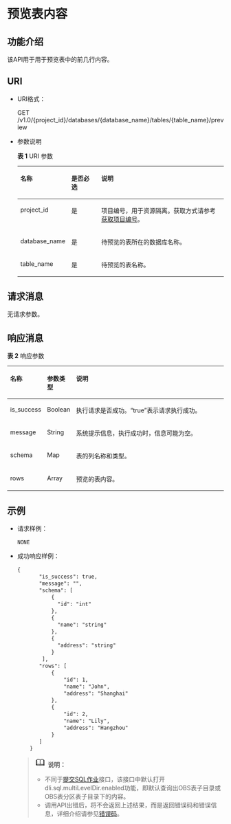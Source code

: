 # 预览表内容<a name="dli_02_0108"></a>

## 功能介绍<a name="s4d7af3a55ba34cc0ad39319579f69b71"></a>

该API用于用于预览表中的前几行内容。

## URI<a name="s4d10c112744f4d8298e08964081970c4"></a>

-   URI格式：

    GET /v1.0/\{project\_id\}/databases/\{database\_name\}/tables/\{table\_name\}/preview

-   参数说明

    **表 1**  URI 参数

    <a name="zh-cn_topic_0069077903_table18989315"></a>
    <table><thead align="left"><tr id="zh-cn_topic_0069077903_row37144870"><th class="cellrowborder" valign="top" width="19.5%" id="mcps1.2.4.1.1"><p id="zh-cn_topic_0069077903_p621772417152"><a name="zh-cn_topic_0069077903_p621772417152"></a><a name="zh-cn_topic_0069077903_p621772417152"></a>名称</p>
    </th>
    <th class="cellrowborder" valign="top" width="15.27%" id="mcps1.2.4.1.2"><p id="zh-cn_topic_0069077903_p721818240153"><a name="zh-cn_topic_0069077903_p721818240153"></a><a name="zh-cn_topic_0069077903_p721818240153"></a>是否必选</p>
    </th>
    <th class="cellrowborder" valign="top" width="65.23%" id="mcps1.2.4.1.3"><p id="a86c116e114d44f4c8e5ce60e82d3b11f"><a name="a86c116e114d44f4c8e5ce60e82d3b11f"></a><a name="a86c116e114d44f4c8e5ce60e82d3b11f"></a>说明</p>
    </th>
    </tr>
    </thead>
    <tbody><tr id="row18156104824111"><td class="cellrowborder" valign="top" width="19.5%" headers="mcps1.2.4.1.1 "><p id="zh-cn_topic_0069077803_p43412436"><a name="zh-cn_topic_0069077803_p43412436"></a><a name="zh-cn_topic_0069077803_p43412436"></a>project_id</p>
    </td>
    <td class="cellrowborder" valign="top" width="15.27%" headers="mcps1.2.4.1.2 "><p id="zh-cn_topic_0069077803_p26746391"><a name="zh-cn_topic_0069077803_p26746391"></a><a name="zh-cn_topic_0069077803_p26746391"></a>是</p>
    </td>
    <td class="cellrowborder" valign="top" width="65.23%" headers="mcps1.2.4.1.3 "><p id="zh-cn_topic_0069077803_p18974100"><a name="zh-cn_topic_0069077803_p18974100"></a><a name="zh-cn_topic_0069077803_p18974100"></a>项目编号，用于资源隔离。获取方式请参考<a href="获取项目编号.md">获取项目编号</a>。</p>
    </td>
    </tr>
    <tr id="zh-cn_topic_0069077903_row42334793"><td class="cellrowborder" valign="top" width="19.5%" headers="mcps1.2.4.1.1 "><p id="zh-cn_topic_0069077903_p6566175"><a name="zh-cn_topic_0069077903_p6566175"></a><a name="zh-cn_topic_0069077903_p6566175"></a>database_name</p>
    </td>
    <td class="cellrowborder" valign="top" width="15.27%" headers="mcps1.2.4.1.2 "><p id="zh-cn_topic_0069077903_p62098166"><a name="zh-cn_topic_0069077903_p62098166"></a><a name="zh-cn_topic_0069077903_p62098166"></a>是</p>
    </td>
    <td class="cellrowborder" valign="top" width="65.23%" headers="mcps1.2.4.1.3 "><p id="p29276378145758"><a name="p29276378145758"></a><a name="p29276378145758"></a>待预览的表所在的数据库名称。</p>
    </td>
    </tr>
    <tr id="zh-cn_topic_0069077903_row38188964"><td class="cellrowborder" valign="top" width="19.5%" headers="mcps1.2.4.1.1 "><p id="zh-cn_topic_0069077903_p6298355"><a name="zh-cn_topic_0069077903_p6298355"></a><a name="zh-cn_topic_0069077903_p6298355"></a>table_name</p>
    </td>
    <td class="cellrowborder" valign="top" width="15.27%" headers="mcps1.2.4.1.2 "><p id="zh-cn_topic_0069077903_p40404735"><a name="zh-cn_topic_0069077903_p40404735"></a><a name="zh-cn_topic_0069077903_p40404735"></a>是</p>
    </td>
    <td class="cellrowborder" valign="top" width="65.23%" headers="mcps1.2.4.1.3 "><p id="p43359460145811"><a name="p43359460145811"></a><a name="p43359460145811"></a>待预览的表名称。</p>
    </td>
    </tr>
    </tbody>
    </table>


## 请求消息<a name="sba3aea1255394b83a6b44b56d1443424"></a>

无请求参数。

## 响应消息<a name="s3b91e8001c304b1fab9451feec878c3e"></a>

**表 2**  响应参数

<a name="zh-cn_topic_0069077903_table27982971"></a>
<table><thead align="left"><tr id="zh-cn_topic_0069077903_row46534355"><th class="cellrowborder" valign="top" width="12%" id="mcps1.2.4.1.1"><p id="a8492bb7ea9aa47d1a50c3370cc8fd80c"><a name="a8492bb7ea9aa47d1a50c3370cc8fd80c"></a><a name="a8492bb7ea9aa47d1a50c3370cc8fd80c"></a>名称</p>
</th>
<th class="cellrowborder" valign="top" width="12%" id="mcps1.2.4.1.2"><p id="ad5d73f500bd941708658fac31c1a15cb"><a name="ad5d73f500bd941708658fac31c1a15cb"></a><a name="ad5d73f500bd941708658fac31c1a15cb"></a>参数类型</p>
</th>
<th class="cellrowborder" valign="top" width="76%" id="mcps1.2.4.1.3"><p id="zh-cn_topic_0069077903_p669144151612"><a name="zh-cn_topic_0069077903_p669144151612"></a><a name="zh-cn_topic_0069077903_p669144151612"></a>说明</p>
</th>
</tr>
</thead>
<tbody><tr id="zh-cn_topic_0069077903_row48222793"><td class="cellrowborder" valign="top" width="12%" headers="mcps1.2.4.1.1 "><p id="zh-cn_topic_0069077903_p13732189"><a name="zh-cn_topic_0069077903_p13732189"></a><a name="zh-cn_topic_0069077903_p13732189"></a>is_success</p>
</td>
<td class="cellrowborder" valign="top" width="12%" headers="mcps1.2.4.1.2 "><p id="zh-cn_topic_0069077903_p36799834"><a name="zh-cn_topic_0069077903_p36799834"></a><a name="zh-cn_topic_0069077903_p36799834"></a>Boolean</p>
</td>
<td class="cellrowborder" valign="top" width="76%" headers="mcps1.2.4.1.3 "><p id="p1096242814143"><a name="p1096242814143"></a><a name="p1096242814143"></a>执行请求是否成功。<span class="parmvalue" id="parmvalue5716630816104"><a name="parmvalue5716630816104"></a><a name="parmvalue5716630816104"></a>“true”</span>表示请求执行成功。</p>
</td>
</tr>
<tr id="zh-cn_topic_0069077903_row50642479"><td class="cellrowborder" valign="top" width="12%" headers="mcps1.2.4.1.1 "><p id="zh-cn_topic_0069077903_p8400114"><a name="zh-cn_topic_0069077903_p8400114"></a><a name="zh-cn_topic_0069077903_p8400114"></a>message</p>
</td>
<td class="cellrowborder" valign="top" width="12%" headers="mcps1.2.4.1.2 "><p id="zh-cn_topic_0069077903_p16771545"><a name="zh-cn_topic_0069077903_p16771545"></a><a name="zh-cn_topic_0069077903_p16771545"></a>String</p>
</td>
<td class="cellrowborder" valign="top" width="76%" headers="mcps1.2.4.1.3 "><p id="p3962132820148"><a name="p3962132820148"></a><a name="p3962132820148"></a>系统提示信息，执行成功时，信息可能为空。</p>
</td>
</tr>
<tr id="zh-cn_topic_0069077903_row12643388"><td class="cellrowborder" valign="top" width="12%" headers="mcps1.2.4.1.1 "><p id="p5559186215158"><a name="p5559186215158"></a><a name="p5559186215158"></a>schema</p>
</td>
<td class="cellrowborder" valign="top" width="12%" headers="mcps1.2.4.1.2 "><p id="p153721315158"><a name="p153721315158"></a><a name="p153721315158"></a>Map</p>
</td>
<td class="cellrowborder" valign="top" width="76%" headers="mcps1.2.4.1.3 "><p id="p5740541315158"><a name="p5740541315158"></a><a name="p5740541315158"></a>表的列名称和类型。</p>
</td>
</tr>
<tr id="zh-cn_topic_0069077903_row59937243"><td class="cellrowborder" valign="top" width="12%" headers="mcps1.2.4.1.1 "><p id="p3972395415158"><a name="p3972395415158"></a><a name="p3972395415158"></a>rows</p>
</td>
<td class="cellrowborder" valign="top" width="12%" headers="mcps1.2.4.1.2 "><p id="p4514657515158"><a name="p4514657515158"></a><a name="p4514657515158"></a>Array</p>
</td>
<td class="cellrowborder" valign="top" width="76%" headers="mcps1.2.4.1.3 "><p id="p3299394415158"><a name="p3299394415158"></a><a name="p3299394415158"></a>预览的表内容。</p>
</td>
</tr>
</tbody>
</table>

## 示例<a name="section41378223152310"></a>

-   请求样例：

    ```
    NONE
    ```

-   成功响应样例：

    ```
    {
           "is_success": true,
           "message": "",
           "schema": [    
               {      
                 "id": "int"
               },
               {      
                 "name": "string"
               },
               {      
                 "address": "string"
               }  
            ],
           "rows": [
               {
                   "id": 1,
                   "name": "John",
                   "address": "Shanghai"
               },
               {
                   "id": 2,
                   "name": "Lily",
                   "address": "Hangzhou"
               }
           ]
        }
    ```

    >![](public_sys-resources/icon-note.gif) **说明：**   
    >-   不同于[提交SQL作业](https://support.huaweicloud.com/api-dli/dli_02_0102.html)接口，该接口中默认打开dli.sql.multiLevelDir.enabled功能，即默认查询出OBS表子目录或OBS表分区表子目录下的内容。  
    >-   调用API出错后，将不会返回上述结果，而是返回错误码和错误信息，详细介绍请参见[错误码](错误码.md)。  



